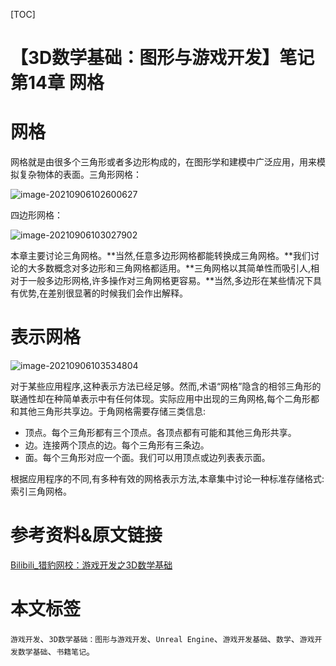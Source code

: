[TOC]

# 【3D数学基础：图形与游戏开发】笔记 第14章 网格

# 网格

网格就是由很多个三角形或者多边形构成的，在图形学和建模中广泛应用，用来模拟复杂物体的表面。三角形网格：

![image-20210906102600627](https://sin998-blog-image.oss-cn-beijing.aliyuncs.com/images/202109061026555.png)

四边形网格：

![image-20210906103027902](https://sin998-blog-image.oss-cn-beijing.aliyuncs.com/images/202109061030522.png)

本章主要讨论三角网格。**当然,任意多边形网格都能转换成三角网格。**我们讨论的大多数概念对多边形和三角网格都适用。**三角网格以其简单性而吸引人,相对于一般多边形网格,许多操作对三角网格更容易。**当然,多边形在某些情况下具有优势,在差别很显著的时候我们会作出解释。

# 表示网格

![image-20210906103534804](https://sin998-blog-image.oss-cn-beijing.aliyuncs.com/images/202109061035185.png)

对于某些应用程序,这种表示方法已经足够。然而,术语“网格”隐含的相邻三角形的联通性却在种简单表示中有任何体现。实际应用中出现的三角网格,每个二角形都和其他三角形共享边。于角网格需要存储三类信息:

- 顶点。每个三角形都有三个顶点。各顶点都有可能和其他三角形共享。
- 边。连接两个顶点的边。每个三角形有三条边。
- 面。每个三角形对应一个面。我们可以用顶点或边列表表示面。

根据应用程序的不同,有多种有效的网格表示方法,本章集中讨论一种标准存储格式:索引三角网格。















# 参考资料&原文链接

[Bilibili_猎豹网校：游戏开发之3D数学基础](https://www.bilibili.com/video/BV1ib411K7TK)

# 本文标签

`游戏开发`、`3D数学基础：图形与游戏开发`、`Unreal Engine`、`游戏开发基础`、`数学`、`游戏开发数学基础`、`书籍笔记`。

